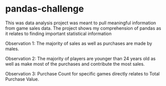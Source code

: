 # pandas-challenge
This was data analysis project was meant to pull meaningful information from game sales data. The project shows my comprehension of pandas as it relates to finding important statistical information

Observation 1: The majority of sales as well as purchases are made by males.

Observation 2: The majority of players are younger than 24 years old as well as make most of the purchases and contribute the most sales.

Observation 3: Purchase Count for specific games directly relates to Total Purchase Value.
